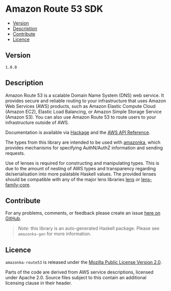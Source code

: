 # Amazon Route 53 SDK

* [Version](#version)
* [Description](#description)
* [Contribute](#contribute)
* [Licence](#licence)


## Version

`1.0.0`


## Description

Amazon Route 53 is a scalable Domain Name System (DNS) web service. It
provides secure and reliable routing to your infrastructure that uses
Amazon Web Services (AWS) products, such as Amazon Elastic Compute Cloud
(Amazon EC2), Elastic Load Balancing, or Amazon Simple Storage Service
(Amazon S3). You can also use Amazon Route 53 to route users to your
infrastructure outside of AWS.

Documentation is available via [Hackage](http://hackage.haskell.org/package/amazonka-route53)
and the [AWS API Reference](http://docs.aws.amazon.com/Route53/latest/APIReference/Welcome.html).

The types from this library are intended to be used with [amazonka](http://hackage.haskell.org/package/amazonka),
which provides mechanisms for specifying AuthN/AuthZ information and sending requests.

Use of lenses is required for constructing and manipulating types.
This is due to the amount of nesting of AWS types and transparency regarding
de/serialisation into more palatable Haskell values.
The provided lenses should be compatible with any of the major lens libraries
[lens](http://hackage.haskell.org/package/lens) or [lens-family-core](http://hackage.haskell.org/package/lens-family-core).

## Contribute

For any problems, comments, or feedback please create an issue [here on GitHub](https://github.com/brendanhay/amazonka/issues).

> _Note:_ this library is an auto-generated Haskell package. Please see `amazonka-gen` for more information.


## Licence

`amazonka-route53` is released under the [Mozilla Public License Version 2.0](http://www.mozilla.org/MPL/).

Parts of the code are derived from AWS service descriptions, licensed under Apache 2.0.
Source files subject to this contain an additional licensing clause in their header.
